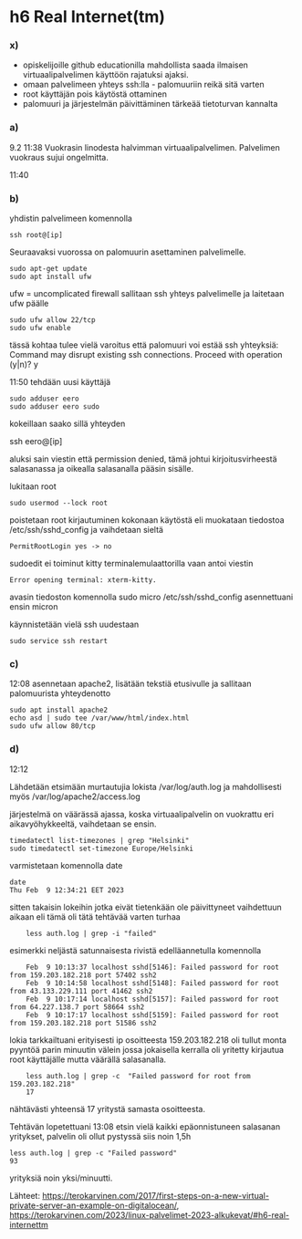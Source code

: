 # h6 Real Internet(tm)

### x)
- opiskelijoille github educationilla mahdollista saada ilmaisen virtuaalipalvelimen käyttöön rajatuksi ajaksi.
- omaan palvelimeen yhteys ssh:lla - palomuuriin reikä sitä varten
- root käyttäjän pois käytöstä ottaminen
- palomuuri ja järjestelmän päivittäminen tärkeää tietoturvan kannalta


### a)
9.2 11:38
Vuokrasin linodesta halvimman virtuaalipalvelimen. Palvelimen vuokraus sujui ongelmitta.

11:40
### b)
yhdistin palvelimeen komennolla
    
    ssh root@[ip]
    
Seuraavaksi vuorossa on palomuurin asettaminen palvelimelle.

    sudo apt-get update
    sudo apt install ufw

ufw = uncomplicated firewall
sallitaan ssh yhteys palvelimelle ja laitetaan ufw päälle

    sudo ufw allow 22/tcp
    sudo ufw enable

tässä kohtaa tulee vielä varoitus että palomuuri voi estää ssh yhteyksiä:
    Command may disrupt existing ssh connections. Proceed with operation (y|n)? y

11:50
tehdään uusi käyttäjä
    
    sudo adduser eero
    sudo adduser eero sudo

kokeillaan saako sillä yhteyden 

  ssh eero@[ip]

aluksi sain viestin että permission denied, tämä johtui kirjoitusvirheestä salasanassa ja oikealla salasanalla pääsin sisälle.

lukitaan root
    
    sudo usermod --lock root
    
poistetaan root kirjautuminen kokonaan käytöstä eli muokataan tiedostoa /etc/ssh/sshd_config ja vaihdetaan sieltä 
    
    PermitRootLogin yes -> no

sudoedit ei toiminut kitty terminalemulaattorilla vaan antoi viestin 
    
    Error opening terminal: xterm-kitty.

avasin tiedoston komennolla sudo micro /etc/ssh/sshd_config asennettuani ensin micron 

käynnistetään vielä ssh uudestaan 

    sudo service ssh restart

### c) 
12:08
asennetaan apache2, lisätään tekstiä etusivulle ja sallitaan palomuurista yhteydenotto
    
    sudo apt install apache2
	echo asd | sudo tee /var/www/html/index.html 
	sudo ufw allow 80/tcp

### d)
12:12

Lähdetään etsimään murtautujia lokista /var/log/auth.log ja mahdollisesti myös /var/log/apache2/access.log

järjestelmä on väärässä ajassa, koska virtuaalipalvelin on vuokrattu eri aikavyöhykkeeltä, vaihdetaan se ensin.

	timedatectl list-timezones | grep "Helsinki"
	sudo timedatectl set-timezone Europe/Helsinki
	
varmistetaan komennolla date

	date
	Thu Feb  9 12:34:21 EET 2023
	
sitten takaisin lokeihin jotka eivät tietenkään ole päivittyneet vaihdettuun aikaan eli tämä oli tätä tehtävää varten turhaa

		less auth.log | grep -i "failed"

esimerkki neljästä satunnaisesta rivistä edelläannetulla komennolla

		Feb  9 10:13:37 localhost sshd[5146]: Failed password for root from 159.203.182.218 port 57402 ssh2
		Feb  9 10:14:58 localhost sshd[5148]: Failed password for root from 43.133.229.111 port 41462 ssh2
		Feb  9 10:17:14 localhost sshd[5157]: Failed password for root from 64.227.138.7 port 58664 ssh2
		Feb  9 10:17:17 localhost sshd[5159]: Failed password for root from 159.203.182.218 port 51586 ssh2

lokia tarkkailtuani erityisesti ip osoitteesta 159.203.182.218 oli tullut monta pyyntöä parin minuutin välein jossa jokaisella kerralla oli yritetty kirjautua root käyttäjälle mutta väärällä salasanalla.

		less auth.log | grep -c  "Failed password for root from 159.203.182.218"
		17

nähtävästi yhteensä 17 yritystä samasta osoitteesta.

Tehtävän lopetettuani 13:08 etsin vielä kaikki epäonnistuneen salasanan yritykset, palvelin oli ollut pystyssä siis noin 1,5h 

	less auth.log | grep -c "Failed password"
	93

yrityksiä noin yksi/minuutti.

Lähteet:
https://terokarvinen.com/2017/first-steps-on-a-new-virtual-private-server-an-example-on-digitalocean/, 
https://terokarvinen.com/2023/linux-palvelimet-2023-alkukevat/#h6-real-internettm
